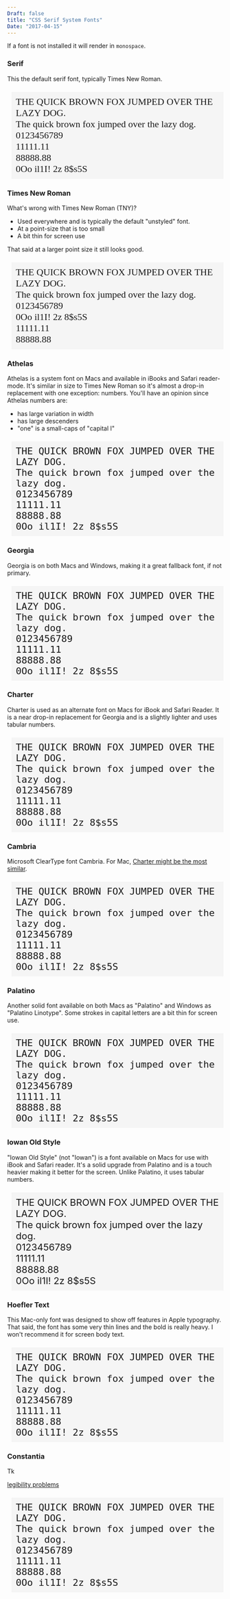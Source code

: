 ```yaml
---
Draft: false
title: "CSS Serif System Fonts"
Date: "2017-04-15"
---
```


<style>
.sample {
  background-color: #f5f5f5;
  font-size: 22px;
  margin-left:10px;
  padding: 10px;
</style>

If a font is not installed it will render in `monospace`.

### Serif

This the default serif font, typically Times New Roman.

<p class="sample" style="font-family: serif;">
THE QUICK BROWN FOX JUMPED OVER THE LAZY DOG.<br>
The quick brown fox jumped over the lazy dog.<br>
0123456789<br>
11111.11<br>
88888.88<br>
0Oo il1I! 2z 8$s5S
</p>

### Times New Roman

What's wrong with Times New Roman (TNY)?

* Used everywhere and is typically the default "unstyled" font.
* At a point-size that is too small
* A bit thin for screen use

That said at a larger point size it still looks good.

<p class="sample" style="font-family: times new roman, monospace">
THE QUICK BROWN FOX JUMPED OVER THE LAZY DOG.<br>
The quick brown fox jumped over the lazy dog. 0123456789<br>
0Oo il1I! 2z 8$s5S<br>
11111.11<br>
88888.88
</p>

### Athelas

Athelas is a system font on Macs and available in iBooks and Safari reader-mode.  It's similar in size to Times New Roman so it's almost a drop-in replacement with one exception: numbers. You'll have an opinion since Athelas numbers are:

* has large variation in width 
* has large descenders
* "one" is a small-caps of "capital I"

<p class="sample" style="font-family: athelas, monospace">
THE QUICK BROWN FOX JUMPED OVER THE LAZY DOG.<br>
The quick brown fox jumped over the lazy dog.<br>
0123456789<br>
11111.11<br>
88888.88<br>
0Oo il1I! 2z 8$s5S<br>
</p>

### Georgia

Georgia is on both Macs and Windows, making it a great fallback font, if not primary.

<p class="sample" style="font-family: Georgia, monospace">
THE QUICK BROWN FOX JUMPED OVER THE LAZY DOG.<br>
The quick brown fox jumped over the lazy dog.<br>
0123456789<br>
11111.11<br>
88888.88<br>
0Oo il1I! 2z 8$s5S
</p>

### Charter

Charter is used as an alternate font on Macs for iBook and Safari Reader.  It is a near drop-in replacement for Georgia and is a slightly lighter and uses tabular numbers.

<p class="sample" style="font-family: Charter, monospace">
THE QUICK BROWN FOX JUMPED OVER THE LAZY DOG.<br>
The quick brown fox jumped over the lazy dog.<br>
0123456789<br>
11111.11<br>
88888.88<br>
0Oo il1I! 2z 8$s5S
</p>

### Cambria

Microsoft ClearType font Cambria.  For Mac, [Charter might be the most similar](http://practicaltypography.com/cambria-alternatives.html).

<p class="sample" style="font-family: Cambria, monospace">
THE QUICK BROWN FOX JUMPED OVER THE LAZY DOG.<br>
The quick brown fox jumped over the lazy dog.<br>
0123456789<br>
11111.11<br>
88888.88<br>
0Oo il1I! 2z 8$s5S<br>
</p>

### Palatino

Another solid font available on both Macs as "Palatino" and Windows as "Palatino Linotype".  Some strokes in capital letters are a bit thin for screen use.

<p class="sample" style="font-family: Palatino, monospace">
THE QUICK BROWN FOX JUMPED OVER THE LAZY DOG.<br>
The quick brown fox jumped over the lazy dog.<br>
0123456789<br>
11111.11<br>
88888.88<br>
0Oo il1I! 2z 8$s5S
</p>

### Iowan Old Style

"Iowan Old Style" (not "Iowan") is a font available on Macs for use with iBook and Safari reader.  It's a solid upgrade from Palatino and is a touch heavier making it better for the screen. Unlike Palatino, it uses tabular numbers.

<p class="sample" style="font- family: Iowan Old Style, monospace">
THE QUICK BROWN FOX JUMPED OVER THE LAZY DOG.<br>
The quick brown fox jumped over the lazy dog.<br>
0123456789<br>
11111.11<br>
88888.88<br>
0Oo il1I! 2z 8$s5S<br>
</p>

### Hoefler Text

This Mac-only font was designed to show off features in Apple typography.  That said, the font has some very thin lines and the bold is really heavy.  I won't recommend it for screen body text.

<p class="sample" style="font-family: Hoefler Text, monospace">
THE QUICK BROWN FOX JUMPED OVER THE LAZY DOG.<br>
The quick brown fox jumped over the lazy dog.<br>
0123456789<br>
11111.11<br>
88888.88<br>
0Oo il1I! 2z 8$s5S<br>
</p>

### Constantia

Tk

[legibility problems](http://usabilitynews.org/examining-the-legibility-of-two-new-cleartype-fonts/)

<p class="sample" style="font-family: Constantia, monospace">
THE QUICK BROWN FOX JUMPED OVER THE LAZY DOG.<br>
The quick brown fox jumped over the lazy dog.<br>
0123456789<br>
11111.11<br>
88888.88<br>
0Oo il1I! 2z 8$s5S
</p>
